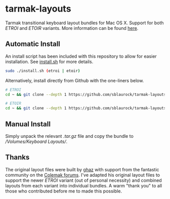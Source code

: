tarmak-layouts
==============

Tarmak transitional keyboard layout bundles for Mac OS X. Support for both *ETROI* and *ETOIR* variants. More information can be found [here](http://forum.colemak.com/viewtopic.php?pid=14776).

## Automatic Install
An install script has been included with this repository to allow for easier installation. See [install.sh](https://github.com/sblaurock/tarmak-layouts/blob/master/install.sh) for more details.
```bash
sudo ./install.sh (etroi | etoir)
```
Alternatively, install directly from Github with the one-liners below.
```bash
# ETROI
cd ~ && git clone --depth 1 https://github.com/sblaurock/tarmak-layouts.git && cd tarmak-layouts && chmod +x install.sh && sudo ./install.sh etroi
```

```bash
# ETOIR
cd ~ && git clone --depth 1 https://github.com/sblaurock/tarmak-layouts.git && cd tarmak-layouts && chmod +x install.sh && sudo ./install.sh etoir
```

## Manual Install
Simply unpack the relevant *.tar.gz* file and copy the bundle to */Volumes/Keyboard Layouts/*.

## Thanks
The original layout files were built by [ghaz](http://forum.colemak.com/profile.php?id=2210) with support from the fantastic community on the [Colemak forums](http://forum.colemak.com/). I've adapted his original layout files to support the newer *ETROI* variant (out of personal necessity) and combined layouts from each variant into individual bundles. A warm "thank you" to all those who contributed before me to made this possible.
